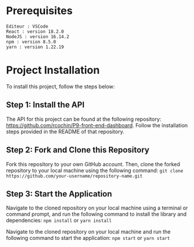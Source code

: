 # Prerequisites
    Editeur : VSCode
    React : version 18.2.0
    NodeJS : version 16.14.2
    npm : version 8.5.0
    yarn : version 1.22.19

# Project Installation

To install this project, follow the steps below:

## Step 1: Install the API

The API for this project can be found at the following repository: https://github.com/rcochin/P9-front-end-dashboard. Follow the installation steps provided in the README of that repository.

## Step 2: Fork and Clone this Repository

Fork this repository to your own GitHub account. Then, clone the forked repository to your local machine using the following command:
``git clone https://github.com/your-username/repository-name.git``

## Step 3: Start the Application

Navigate to the cloned repository on your local machine using a terminal or command prompt, and run the following command to install the library and dependencies:
``npm install`` or ``yarn install``

Navigate to the cloned repository on your local machine and run the following command to start the application:
``npm start`` or ``yarn start``
